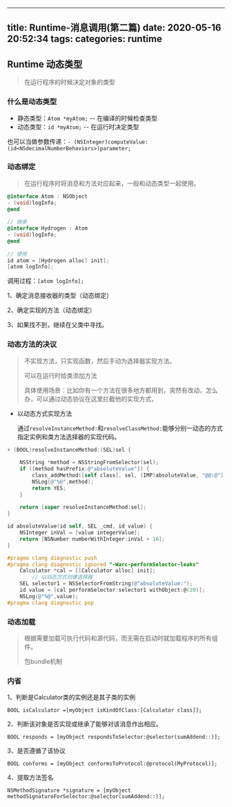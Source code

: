 
---
title:  Runtime-消息调用(第二篇)
date: 2020-05-16 20:52:34
tags:
categories: runtime
---
## Runtime 动态类型

> 在运行程序的时候决定对象的类型

### 什么是动态类型

- 静态类型：`Atom *myAtom;`  -- 在编译的时候检查类型
- 动态类型：`id *myAtom;`  -- 在运行时决定类型

也可以当做参数传递：`- (NSInteger)computeValue:(id<NSdecimalNumberBehaviors>)parameter;`



### 动态绑定

> 在运行程序时将消息和方法对应起来，一般和动态类型一起使用。

```objective-c
@interface Atom : NSObject
- (void)logInfo;
@end
  
// 继承
@interface Hydrogen : Atom
- (void)logInfo;
@end 
  
// 使用
id atom = [Hydrogen alloc] init];
[atom logInfo];

```

调用过程：`[atom logInfo];`

1、确定消息接收器的类型（动态绑定）

2、确定实现的方法（动态绑定）

3、如果找不到，继续在父类中寻找。



### 动态方法的决议

> 不实现方法，只实现函数，然后手动为选择器实现方法。
>
> 可以在运行时给类添加方法
>
> 具体使用场景：比如你有一个方法在很多地方都用到，突然有改动，怎么办，可以通过动态协议在这里拦截他的实现方式，

- 以动态方式实现方法

  通过`resolveInstanceMethod:`和`resolveClassMethod:`能够分别一动态的方式指定实例和类方法选择器的实现代码。

```objective-c
+ (BOOL)resolveInstanceMethod:(SEL)sel {
    
    NSString *method = NSStringFromSelector(sel);
    if ([method hasPrefix:@"absoluteValue"]) {
        class_addMethod([self class], sel, (IMP)absoluteValue, "@@:@");
        NSLog(@"%@",method);
        return YES;
    }
    
    return [super resolveInstanceMethod:sel];
}

id absoluteValue(id self, SEL _cmd, id value) {
    NSInteger inVal = [value integerValue];
    return [NSNumber numberWithInteger:inVal + 10];
}

```



```objective-c
#pragma clang diagnostic push
#pragma clang diagnostic ignored "-Warc-performSelector-leaks"
    Calculator *cal = [[Calculator alloc] init];    
		// 以动态方式创建选择器
    SEL selector1 = NSSelectorFromString(@"absoluteValue:");
    id value = [cal performSelector:selector1 withObject:@(20)];
    NSLog(@"%@",value);
#pragma clang diagnostic pop

```



### 动态加载

> 根据需要加载可执行代码和源代码，而无需在启动时就加载程序的所有组件。
>
> 包bundle机制



### 内省

1、判断是Calculator类的实例还是其子类的实例

`BOOL isCalculator =[myObject isKindOfClass:[Calculator class]];`

2、判断该对象是否实现或继承了能够对该消息作出相应。

`BOOL responds = [myObject respondsToSelector:@selector(sumAddend::)];`

3、是否遵循了该协议

`BOOL conforms = [myObject conformsToProtocol:@protocol(MyProtocol)];`

4、提取方法签名

`NSMethodSignature *signature = [myObject methodSignatureForSelector:@selector(sumAddend::)];`

